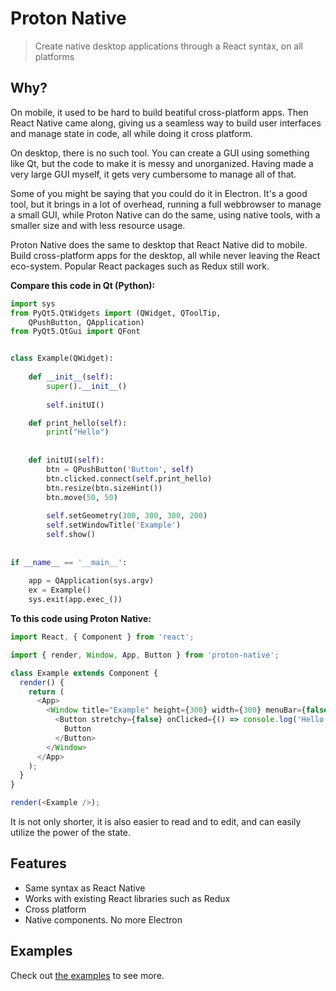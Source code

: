 # Proton Native

> Create native desktop applications through a React syntax, on all platforms

## Why?

On mobile, it used to be hard to build beatiful cross-platform apps. Then React Native came along, giving us
a seamless way to build user interfaces and manage state in code, all while doing it cross platform.

On desktop, there is no such tool. You can create a GUI using something like Qt, but the code to make it is messy and unorganized.
Having made a very large GUI myself, it gets very cumbersome to manage all of that. 

Some of you might be saying that you could do it in Electron. It's a good tool, but it brings in a lot of overhead, running a full webbrowser
to manage a small GUI, while Proton Native can do the same, using native tools, with a smaller size and with less resource usage.

Proton Native does the same
to desktop that React Native did to mobile. Build cross-platform apps for the desktop, all while never leaving the React eco-system. Popular
React packages such as Redux still work.

**Compare this code in Qt (Python):**

```python
import sys
from PyQt5.QtWidgets import (QWidget, QToolTip, 
    QPushButton, QApplication)
from PyQt5.QtGui import QFont    


class Example(QWidget):
    
    def __init__(self):
        super().__init__()
        
        self.initUI()

    def print_hello(self):
        print("Hello")
        
        
    def initUI(self):
        btn = QPushButton('Button', self)
        btn.clicked.connect(self.print_hello)
        btn.resize(btn.sizeHint())
        btn.move(50, 50)       
        
        self.setGeometry(300, 300, 300, 200)
        self.setWindowTitle('Example')    
        self.show()
        
        
if __name__ == '__main__':
    
    app = QApplication(sys.argv)
    ex = Example()
    sys.exit(app.exec_())
```

**To this code using Proton Native:**

```javascript
import React, { Component } from 'react';

import { render, Window, App, Button } from 'proton-native';

class Example extends Component {
  render() {
    return (
      <App>
        <Window title="Example" height={300} width={300} menuBar={false}>
          <Button stretchy={false} onClicked={() => console.log('Hello')}>
            Button
          </Button>
        </Window>
      </App>
    );
  }
}

render(<Example />);
```

It is not only shorter, it is also easier to read and to edit, and can easily utilize the power of the state.

## Features

- Same syntax as React Native
- Works with existing React libraries such as Redux
- Cross platform
- Native components. No more Electron

## Examples

Check out [the examples](https://github.com/kusti8/proton-native/tree/master/examples) to see more.
